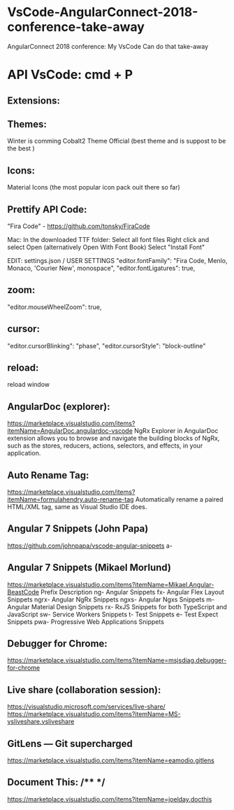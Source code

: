# VsCode-AngularConnect-2018-conference-take-away
AngularConnect 2018 conference: My VsCode Can do that take-away

# API VsCode: cmd + P

## Extensions:

## Themes:
Winter is comming
Cobalt2 Theme Official (best theme and is suppost to be the best )


## Icons:
Material Icons (the most popular icon pack ouit there so far)


## Prettify API Code:
"Fira Code" - https://github.com/tonsky/FiraCode

Mac:
In the downloaded TTF folder:
 Select all font files
 Right click and select Open (alternatively Open With Font Book)
 Select "Install Font"

EDIT: settings.json / USER SETTINGS
"editor.fontFamily": "Fira Code, Menlo, Monaco, 'Courier New', monospace",
"editor.fontLigatures": true,


## zoom:
"editor.mouseWheelZoom": true,   


## cursor:
"editor.cursorBlinking": "phase",
"editor.cursorStyle": "block-outline"


## reload:
reload window


## AngularDoc (explorer):
https://marketplace.visualstudio.com/items?itemName=AngularDoc.angulardoc-vscode
NgRx Explorer in AngularDoc extension allows you to browse and navigate the building blocks of NgRx, 
such as the stores, reducers, actions, selectors, and effects, in your application.  



## Auto Rename Tag:
https://marketplace.visualstudio.com/items?itemName=formulahendry.auto-rename-tag
Automatically rename a paired HTML/XML tag, same as Visual Studio IDE does.



## Angular 7 Snippets (John Papa) 
https://github.com/johnpapa/vscode-angular-snippets
a-


## Angular 7 Snippets (Mikael Morlund)
https://marketplace.visualstudio.com/items?itemName=Mikael.Angular-BeastCode
Prefix	Description
ng-	Angular Snippets
fx-	Angular Flex Layout Snippets
ngrx-	Angular NgRx Snippets
ngxs-	Angular Ngxs Snippets
m-	Angular Material Design Snippets
rx-	RxJS Snippets for both TypeScript and JavaScript
sw-	Service Workers Snippets
t-	Test Snippets
e-	Test Expect Snippets
pwa-	Progressive Web Applications Snippets


## Debugger for Chrome:
https://marketplace.visualstudio.com/items?itemName=msjsdiag.debugger-for-chrome


## Live share (collaboration session):
https://visualstudio.microsoft.com/services/live-share/
https://marketplace.visualstudio.com/items?itemName=MS-vsliveshare.vsliveshare


## GitLens — Git supercharged
https://marketplace.visualstudio.com/items?itemName=eamodio.gitlens


## Document This: /**  */
https://marketplace.visualstudio.com/items?itemName=joelday.docthis




